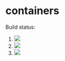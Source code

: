 # containers


Build status:

1. [![](https://github.com/dwang862/containers-hw/workflows/tests-fibonacci/badge.svg)](https://github.com/mikeizbicki/containers/actions?query=workflow%3Atests-fibonacci)
1. [![](https://github.com/dwang862/containers-hw/workflows/tests-range/badge.svg)](https://github.com/mikeizbicki/containers/actions?query=workflow%3Atests-range)
1. [![](https://github.com/dwang862/containers-hw/workflows/tests-unicode/badge.svg)](https://github.com/mikeizbicki/containers/actions?query=workflow%3Atests-unicode)
